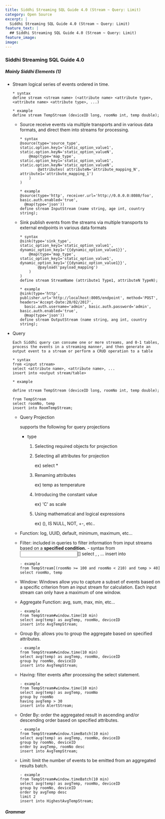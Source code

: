 ```yaml
---
title: Siddhi Streaming SQL Guide 4.0 (Stream ~ Query: Limit)
category: Open Source
excerpt: |
  Siddhi Streaming SQL Guide 4.0 (Stream ~ Query: Limit)
feature_text: |
  ## Siddhi Streaming SQL Guide 4.0 (Stream ~ Query: Limit)
feature_image:
image:
---
```


### Siddhi Streaming SQL Guide 4.0

##### Mainly Siddhi Elements (1)

- Stream
      logical series of events ordered in time.

      * syntax
      define stream <stream name> (<attribute name> <attribute type>, <attribute name> <attribute type>, ...)

      * example
      define stream TempStream (deviceID long, roomNo int, temp double);

    - Source
          receive events via multiple transports and in various
          data formats, and direct them into streams for processing.

          * syntax
          @source(type='source_type', static.option.key1='static_option_value1', static.option.keyN='static_option_valueN',
              @map(type='map_type', static.option_key1='static_option_value1', static.option.keyN='static_option_valueN',
                  @attributes( attributeN='attribute_mapping_N', attribute1='attribute_mapping_1')
              )
          )

          * example
          @source(type='http', receiver.url='http://0.0.0.0:8080/foo', basic.auth.enabled='true',
            @map(type='json'))
          define stream InputStream (name string, age int, country string);

    - Sink
          publish events from the streams via multiple transports to external endpoints in various data formats

          * syntax
          @sink(type='sink_type', static_option_key1='static_option_value1', dynamic_option_key1='{{dynamic_option_value1}}',
              @map(type='map_type', static_option_key1='static_option_value1', dynamic_option_key1='{{dynamic_option_value1}}',
                  @payload('payload_mapping')
              )
          )
          define stream StreamName (attribute1 Type1, attributeN TypeN);

          * example
          @sink(type='http', publisher.url='http://localhost:8005/endpoint', method='POST', headers='Accept-Date:20/02/2017',
            basic.auth.username='admin', basic.auth.password='admin', basic.auth.enabled='true',
            @map(type='json'))
          define stream OutputStream (name string, ang int, country string);

- Query

      Each Siddhi query can consume one or more streams, and 0-1 tables, process the events in a streaming manner, and then generate an output event to a stream or perform a CRUD operation to a table

      * syntax
      from <input stream>
      select <attribute name>, <attribute name>, ...
      insert into <output stream/table>

      * example

      define stream TempStream (deviceID long, roomNo int, temp double);

      from TempStream
      select roomNo, temp
      insert into RoomTempStream;

    - Query Projection

      supports the following for query projections

      * type
        1. Selecting required objects for projection

        2. Selecting all attributes for projection

            ex) select *

        3. Renaming attributes

            ex) temp as temperature

        4. Introducing the constant value

            ex) 'C' as scale

        5. Using mathematical and logical expressions

            ex) (), IS NULL, NOT, +-, etc..

    - Function: log, UUID, default, minimum, maximum, etc...
    - Filter: included in queries to filter information from input streams based on a <b>specified condition.</b>
          - syntax
          from <input stream>[<filter condition>]
          select <attribute name>, <attribute name>, ...
          insert into <output stream>

          - example
          from TempStream[(roomNo >= 100 and roomNo < 210) and temp > 40]
          select roomNo, temp

    - Window: Windows allow you to capture a subset of events based on a specific criterion from an input stream for calculation. Each input stream can only have a maximum of one window.

    - Aggregate Function: avg, sum, max, min, etc...

          - example
          from TempStream#window.time(10 min)
          select avg(temp) as avgTemp, roomNo, deviceID
          insert into AvgTempStream;

    - Group By: allows you to group the aggregate based on specified attributes.

          - example
          from TempStream#window.time(10 min)
          select avg(temp) as avgTemp, roomNo, deviceID
          group by roomNo, deviceID
          insert into AvgTempStream;

    - Having: filter events after processing the select statement.

          - example
          from TempStream#window.time(10 min)
          select avg(temp) as avgTemp, roomNo
          group by roomNo
          having avgTemp > 30
          insert into AlertStream;

    - Order By: order the aggregated result in ascending and/or descending order based on specified attributes.

          - example
          from TempStream#window.timeBatch(10 min)
          select avg(temp) as avgTemp, roomNo, deviceID
          group by roomNo, deviceID
          order by avgTemp, roomNo desc
          insert into AvgTempStream;

    - Limit: limit the number of events to be emitted from an aggregated results batch.

          - example
          from TempStream#window.timeBatch(10 min)
          select avg(temp) as avgTemp, roomNo, deviceID
          group by roomNo, deviceID
          order by avgTemp desc
          limit 2
          insert into HighestAvgTempStream;

##### Grammar
